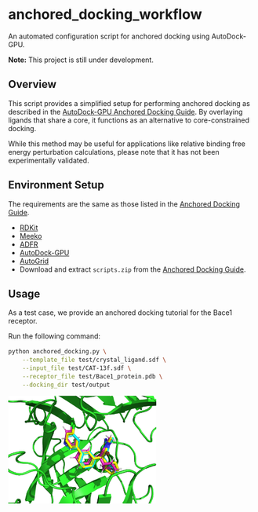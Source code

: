# anchored_docking_workflow

An automated configuration script for anchored docking using AutoDock-GPU.

**Note:** This project is still under development.

## Overview

This script provides a simplified setup for performing anchored docking as described in the [AutoDock-GPU Anchored Docking Guide](https://github.com/ccsb-scripps/AutoDock-GPU/wiki/Anchored-docking). By overlaying ligands that share a core, it functions as an alternative to core-constrained docking.

While this method may be useful for applications like relative binding free energy perturbation calculations, please note that it has not been experimentally validated.

## Environment Setup

The requirements are the same as those listed in the [Anchored Docking Guide](https://github.com/ccsb-scripps/AutoDock-GPU/wiki/Anchored-docking).

   - [RDKit](https://www.rdkit.org/)
   - [Meeko](https://github.com/forlilab/Meeko)
   - [ADFR](https://ccsb.scripps.edu/adfr/downloads/)
   - [AutoDock-GPU](https://github.com/ccsb-scripps/AutoDock-GPU/releases/)
   - [AutoGrid](https://autodock.scripps.edu/download-autodock4/)
   - Download and extract `scripts.zip` from the [Anchored Docking Guide](https://github.com/ccsb-scripps/AutoDock-GPU/wiki/Anchored-docking).

## Usage

As a test case, we provide an anchored docking tutorial for the Bace1 receptor.

Run the following command:

```bash
python anchored_docking.py \
    --template_file test/crystal_ligand.sdf \
    --input_file test/CAT-13f.sdf \
    --receptor_file test/Bace1_protein.pdb \
    --docking_dir test/output
```

<img src="docked_pose.png" width="60%">
